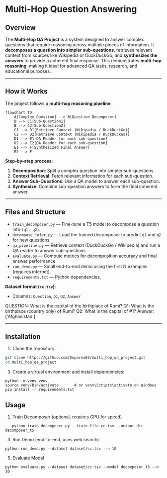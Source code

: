 # Multi-Hop Question Answering 

## Overview

The **Multi-Hop QA Project** is a system designed to answer complex questions that require reasoning across multiple pieces of information. It **decomposes a question into simpler sub-questions**, retrieves relevant context from sources like Wikipedia or DuckDuckGo, and **synthesizes the answers** to provide a coherent final response. This demonstrates **multi-hop reasoning**, making it ideal for advanced QA tasks, research, and educational purposes.  

---

## How it Works

The project follows a **multi-hop reasoning pipeline**:

```mermaid
flowchart TD
    A[Complex Question] --> B[Question Decomposer]
    B --> C1[Sub-Question1]
    B --> C2[Sub-Question2]
    C1 --> D1[Retrieve Context (Wikipedia / DuckDuckGo)]
    C2 --> D2[Retrieve Context (Wikipedia / DuckDuckGo)]
    D1 --> E1[QA Reader for each sub-question]
    D2 --> E2[QA Reader for each sub-question]
    E1 --> F[Synthesized Final Answer]
    E2 --> F
```

**Step-by-step process**:  
1. **Decomposition**: Split a complex question into simpler sub-questions.  
2. **Context Retrieval**: Fetch relevant information for each sub-question.  
3. **Answer Sub-Questions**: Use a QA model to answer each sub-question.  
4. **Synthesize**: Combine sub-question answers to form the final coherent answer.  

---

## Files and Structure

- `train_decomposer.py` — Fine-tune a T5 model to decompose a question into `(q1, q2)`.  
- `decompose_infer.py` — Load the trained decomposer to predict `q1` and `q2` for new questions.  
- `qa_pipeline.py` — Retrieve context (DuckDuckGo / Wikipedia) and run a QA reader to answer sub-questions.  
- `evaluate.py` — Compute metrics for decomposition accuracy and final answer performance.  
- `run_demo.py` — Small end-to-end demo using the first N examples (requires internet).  
- `requirements.txt` — Python dependencies.  

**Dataset format (`cc.tsv`)**:  
- Columns: `Question`, `Q1`, `Q2`, `Answer`

QUESTION: What is the capital of the birthplace of Rumi?
Q1: What is the birthplace (country only) of Rumi?
Q2: What is the capital of #1?
Answer: ['Afghanistan']

---

## Installation

1. Clone the repository:
```bash
git clone https://github.com/Suparna62/multi_hop_qa_project.git
cd multi_hop_qa_project
```

3. Create a virtual environment and install dependencies:
```
python -m venv venv
source venv/bin/activate       # or venv\Scripts\activate on Windows
pip install -r requirements.txt
```

## Usage

1. Train Decomposer (optional, requires GPU for speed)
```
   python train_decomposer.py --train-file cc.tsv --output_dir decomposer_t5
```
3. Run Demo (end-to-end, uses web search)
```
python run_demo.py --dataset dataset/cc.tsv --n 10
```
5. Evaluate Model
```
python evaluate.py --dataset dataset/cc.tsv --model decomposer_t5 --n 10
